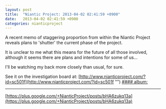 ```yaml
---
layout: post
title:  "Niantic Project: 2013-04-02 02:41:59 +0900"
date:   2013-04-02 02:41:59 +0900
categories: nianticproject
---
```

A recent memo of staggering proportion from within the Niantic Project reveals plans to 'shutter' the current phase of the project. 

It is unclear to me what this means for the future of all those involved, although it seems there are plans and intentions for some of us...

I'll be watching my back more closely than usual, for sure. 

See it on the investigation board at: [http://www.nianticproject.com/?id=sc501f](http://www.nianticproject.com/?id=sc501f "")
[#### album: ](https://plus.google.com/photos/105211554081025512763/albums/5861934859376052993?authkey=CPWO_9rNh-HuPw "")
- - -
[https://plus.google.com/+NianticProject/posts/bHA6zukq13a](https://plus.google.com/+NianticProject/posts/bHA6zukq13a)
